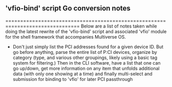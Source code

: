 ## 'vfio-bind' script Go conversion notes
===============================================================================
Below are a list of notes taken while doing the latest rewrite of the 'vfio-bind' script and associated 'vfio' module for the shell framework that accompanies Multiverse OS. 


* Don't just simply list the PCI addresses found for a given device ID. But go before anything, parse the entire list of P:CI devices, organize by category (type, and various other groupings, likely using a basic tag system for filtering.) Then in the CLI software, have a list that one can go up/down, get more information on any item that unfolds additional data (with only one showing at a time) and finally multi-select and submission for binding to 'vfio' for later PCI passthrough

